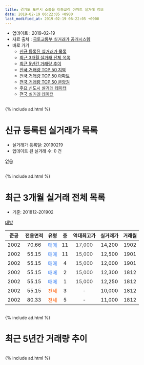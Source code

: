 ```yaml
---
title: 경기도 포천시 소흘읍 이동교리 아파트 실거래 정보
date: 2019-02-19 06:22:05 +0900
last_modified_at: 2019-02-19 06:22:05 +0900
---
```


* 업데이트 : 2019-02-19
* 자료 출처 : [국토교통부 실거래가 공개시스템](http://rt.molit.go.kr)
* 바로 가기
    * [신규 등록된 실거래가 목록](#신규-등록된-실거래가-목록)
    * [최근 3개월 실거래 전체 목록](#최근-3개월-실거래-전체-목록)
    * [최근 5년간 거래량 추이](#최근-5년간-거래량-추이)
    * [전국 거래량 TOP 50 지역](https://inasie.github.io/apt-trade-info/최근-3개월-전국에서-가장-거래가-많이-발생한-지역)
    * [전국 거래량 TOP 50 아파트](https://inasie.github.io/apt-trade-info/최근-3개월-전국에서-가장-거래가-많이-발생한-아파트)
    * [전국 거래량 TOP 50 분양권](https://inasie.github.io/apt-trade-info/최근-3개월-전국에서-가장-거래가-많이-발생한-분양권)
    * [주요 신도시 실거래 데이터](https://inasie.github.io/apt-trade-info/주요-신도시)
    * [전국 실거래 데이터](https://inasie.github.io/apt-trade-info/전국)
<br>
{% include ad.html %}
<br>

# 신규 등록된 실거래가 목록
* 실거래가 등록일: 20190219
* 업데이트 된 실거래 수: 0 건

없음

<br>
{% include ad.html %}
<br>

# 최근 3개월 실거래 전체 목록
* 기준: 201812-201902


[대방](https://search.naver.com/search.naver?query=%EA%B2%BD%EA%B8%B0%EB%8F%84+%ED%8F%AC%EC%B2%9C%EC%8B%9C+%EC%86%8C%ED%9D%98%EC%9D%8D+%EC%9D%B4%EB%8F%99%EA%B5%90%EB%A6%AC+%EB%8C%80%EB%B0%A9)

|준공|전용면적|유형|층|역대최고가|실거래가|거래월|
|:---:|:---:|:---:|:---:|:---:|:---:|:---:|
|2002|70.66|<span style="color:#4285f3">매매</span>|11|<span style="color:#444444">17,000</span>|14,200|1902|
|2002|55.15|<span style="color:#4285f3">매매</span>|11|<span style="color:#444444">15,000</span>|12,500|1901|
|2002|55.15|<span style="color:#4285f3">매매</span>|4|<span style="color:#444444">15,000</span>|12,000|1901|
|2002|55.15|<span style="color:#4285f3">매매</span>|2|<span style="color:#444444">15,000</span>|12,300|1812|
|2002|55.15|<span style="color:#4285f3">매매</span>|1|<span style="color:#444444">15,000</span>|12,250|1812|
|2002|55.15|<span style="color:#ff5a00">전세</span>|3|<span style="color:#444444">-</span>|10,000|1812|
|2002|80.33|<span style="color:#ff5a00">전세</span>|5|<span style="color:#444444">-</span>|11,000|1812|


<br>
{% include ad.html %}
<br>

# 최근 5년간 거래량 추이


<div style="width:100%;">
    <canvas id="deal_progress" height="200"></canvas>
</div>

<script>
new Chart(document.getElementById("deal_progress"), {
    type: 'line',
    data: {
        labels: ['201402','201403','201404','201405','201406','201407','201408','201409','201410','201411','201412','201501','201502','201503','201504','201505','201506','201507','201508','201509','201510','201511','201512','201601','201602','201603','201604','201605','201606','201607','201608','201609','201610','201611','201612','201701','201702','201703','201704','201705','201706','201707','201708','201709','201710','201711','201712','201801','201802','201803','201804','201805','201806','201807','201808','201809','201810','201811','201812','201901','201902'],
        datasets: [{
            label: '매매',
            pointRadius: 1,
            data: [5, 10, 3, 1, 6, 4, 7, 6, 4, 1, 2, 7, 8, 5, 10, 6, 7, 4, 6, 3, 5, 6, 1, 2, 3, 3, 4, 3, 7, 2, 3, 3, 8, 6, 3, 2, 1, 4, 7, 5, 3, 6, 4, 5, 2, 3, 6, 4, 1, 3, 3, 3, 1, 0, 4, 2, 2, 3, 2, 2, 1],
            borderColor: "rgba(255, 201, 14, 1)",
            backgroundColor: "rgba(255, 201, 14, 0.5)",
            fill: false,
            lineTension: 0
        },{
            label: '전월세',
            pointRadius: 1,
            data: [5, 4, 1, 0, 2, 6, 3, 2, 6, 6, 1, 1, 3, 1, 2, 2, 3, 2, 2, 5, 3, 6, 2, 2, 3, 3, 1, 7, 0, 0, 2, 4, 2, 7, 3, 2, 1, 2, 0, 1, 0, 0, 3, 2, 2, 4, 1, 0, 3, 1, 2, 1, 1, 3, 1, 2, 0, 1, 2, 0, 0],
            borderColor: "rgba(0, 141, 185, 1)",
            backgroundColor: "rgba(0, 141, 185, 0.5)",
            fill: false,
            lineTension: 0
        }
        ]
    },
    options: {
        responsive: true,
        title: {
            display: false
        },
        tooltips: {
            mode: 'index',
            intersect: false
        },
        hover: {
            mode: 'nearest',
            intersect: true
        },
        scales: {
            xAxes: [{
                display: true,
                scaleLabel: {
                    display: true,
                    labelString: '년/월'
                }
            }],
            yAxes: [{
                display: true,
                ticks: {
                    suggestedMin: 0,
                },
                scaleLabel: {
                    display: true,
                    labelString: '실거래 수'
                }
            }]
        }
    }
});

</script>


<br>
{% include ad.html %}
<br>

